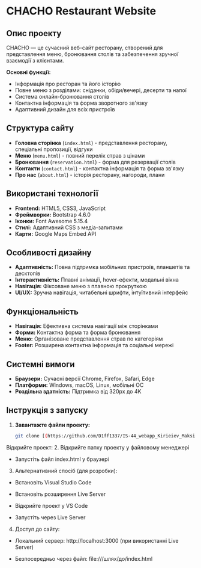 # CHACHO Restaurant Website

## Опис проекту

CHACHO — це сучасний веб-сайт ресторану, створений для представлення меню, бронювання столів та забезпечення зручної взаємодії з клієнтами.

**Основні функції:**
- Інформація про ресторан та його історію
- Повне меню з розділами: сніданки, обіди/вечері, десерти та напої
- Система онлайн-бронювання столів
- Контактна інформація та форма зворотного зв'язку
- Адаптивний дизайн для всіх пристроїв

## Структура сайту

- **Головна сторінка** (`index.html`) - представлення ресторану, спеціальні пропозиції, відгуки
- **Меню** (`menu.html`) - повний перелік страв з цінами
- **Бронювання** (`reservation.html`) - форма для резервації столів
- **Контакти** (`contact.html`) - контактна інформація та форма зв'язку
- **Про нас** (`about.html`) - історія ресторану, нагороди, плани

## Використані технології

- **Frontend:** HTML5, CSS3, JavaScript
- **Фреймворки:** Bootstrap 4.6.0
- **Іконки:** Font Awesome 5.15.4
- **Стилі:** Адаптивний CSS з медіа-запитами
- **Карти:** Google Maps Embed API

## Особливості дизайну

- **Адаптивність:** Повна підтримка мобільних пристроїв, планшетів та десктопів
- **Інтерактивність:** Плавні анімації, hover-ефекти, модальні вікна
- **Навігація:** Фіксоване меню з плавною прокруткою
- **UI/UX:** Зручна навігація, читабельні шрифти, інтуїтивний інтерфейс

## Функціональність

- **Навігація:** Ефективна система навігації між сторінками
- **Форми:** Контактна форма та форма бронювання
- **Меню:** Організоване представлення страв по категоріям
- **Footer:** Розширена контактна інформація та соціальні мережі

## Системні вимоги

- **Браузери:** Сучасні версії Chrome, Firefox, Safari, Edge
- **Платформи:** Windows, macOS, Linux, мобільні ОС
- **Роздільна здатність:** Підтримка від 320px до 4K

## Інструкція з запуску

1. **Завантажте файли проекту:**
   ```bash
   git clone [(https://github.com/D1ff1337/IS-44_webapp_Kirieiev_Maksim_Chacho_restourant_Kirieiev.git)]
   
Відкрийте проект:
2. Відкрийте папку проекту у файловому менеджері

- Запустіть файл index.html у браузері

3. Альтернативний спосіб (для розробки):

- Встановіть Visual Studio Code

- Встановіть розширення Live Server

- Відкрийте проект у VS Code

- Запустіть через Live Server

4. Доступ до сайту:

- Локальний сервер: http://localhost:3000 (при використанні Live Server)

- Безпосередньо через файл: file:///шлях/до/index.html
